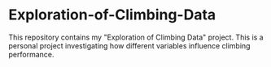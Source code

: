 # Exploration-of-Climbing-Data
This repository contains my "Exploration of Climbing Data" project. This is a personal project investigating how different variables influence climbing performance.
